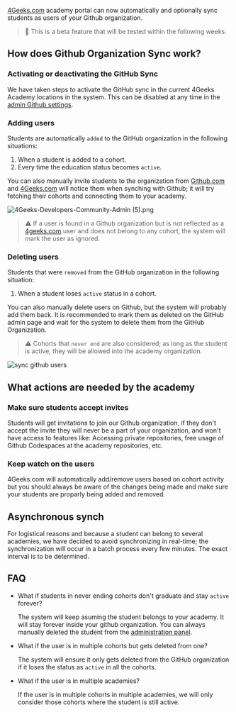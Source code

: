 [4Geeks.com](http://4Geeks.com) academy portal can now automatically and optionally sync students as users of your Github organization.

> 🐞 This is a beta feature that will be tested within the following weeks.

## How does Github Organization Sync work?

### Activating or deactivating the GitHub Sync

We have taken steps to activate the GitHub sync in the current 4Geeks Academy locations in the system. This can be disabled at any time in the [admin Github settings](https://admin.4geeks.com/admin/github).

### Adding users

Students are automatically `added` to the GitHub organization in the following situations:

1. When a student is added to a cohort. 
2. Every time the education status becomes `active`.

You can also manually invite students to the organization from [Github.com](http://Github.com) and [4Geeks.com](http://4Geeks.com) will notice them when synching with Github; it will try fetching their cohorts and connecting them to your academy.

![4Geeks-Developers-Community-Admin (5).png](https://github.com/breatheco-de/knowledge-base/blob/main/images/4Geeks-Developers-Community-Admin_(5).png?raw=true)

> ⚠️ If a user is found in a Github organization but is not reflected as a [4geeks.com](http://4geeks.com) user and does not belong to any cohort, the system will mark the user as ignored.

### Deleting users

Students that were `removed` from the GitHub organization in the following situation:

1. When a student loses `active` status in a cohort.

You can also manually delete users on Github, but the system will probably add them back. It is recommended to mark them as deleted on the GitHub admin page and wait for the system to delete them from the GitHub Organization.

> ⚠️ Cohorts that `never end` are also considered; as long as the student is active, they will be allowed into the academy organization.

![sync github users](https://storage.googleapis.com/breathecode-asset-images/bcfa2f990e94bb6d13f293926956d37f86b2778248bcb9e804d43a97c1272d6b.gif?raw=true)

## What actions are needed by the academy

### Make sure students accept invites 

Students will get invitations to join our Github organization, if they don't accept the invite they will never be a part of your organization, and won't have access to features like: Accessing private repositories, free usage of Github Codespaces at the academy repositories, etc.

### Keep watch on the users

4Geeks.com will automatically add/remove users based on cohort activity but you should always be aware of the changes being made and make sure your students are proparly being added and removed.

## Asynchronous synch

For logistical reasons and because a student can belong to several academies, we have decided to avoid synchronizing in real-time; the synchronization will occur in a batch process every few minutes. The exact interval is to be determined.

## FAQ


- What if students in never ending cohorts don't graduate and stay `active` forever?
    
    The system will keep asuming the student belongs to your academy. It will stay forever inside your github organization. You can always manually deleted the student from the [administration panel](https://admin.4geeks.com/admin/github).
    
- What if the user is in multiple cohorts but gets deleted from one?
    
    The system will ensure it only gets deleted from the GitHub organization if it loses the status as `active` in all the cohorts.
    
- What if the user is in multiple academies?
    
    If the user is in multiple cohorts in multiple academies, we will only consider those cohorts where the student is still active.
